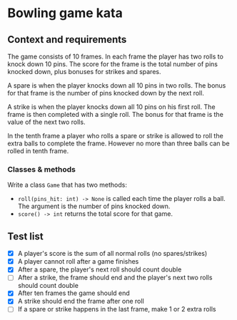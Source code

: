 # Bowling game kata

## Context and requirements

The game consists of 10 frames. In each frame the player has two rolls to 
knock down 10 pins. The score for the frame is the total number of pins 
knocked down, plus bonuses for strikes and spares.

A spare is when the player knocks down all 10 pins in two rolls. The bonus for 
that frame is the number of pins knocked down by the next roll.

A strike is when the player knocks down all 10 pins on his first roll. The 
frame is then completed with a single roll. The bonus for that frame is the 
value of the next two rolls.

In the tenth frame a player who rolls a spare or strike is allowed to roll the 
extra balls to complete the frame. However no more than three balls can be 
rolled in tenth frame.

### Classes & methods

Write a class `Game` that has two methods:

- `roll(pins_hit: int) -> None` is called each time the player rolls a ball. 
The argument is the number of pins knocked down.
- `score() -> int` returns the total score for that game.

## Test list

- [x] A player's score is the sum of all normal rolls (no spares/strikes)
- [x] A player cannot roll after a game finishes
- [x] After a spare, the player's next roll should count double
- [ ] After a strike, the frame should end and the player's next two rolls 
should count double
- [x] After ten frames the game should end
- [x] A strike should end the frame after one roll
- [ ] If a spare or strike happens in the last frame, make 1 or 2 extra rolls